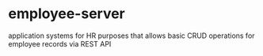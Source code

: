 # employee-server
application systems for HR purposes that allows basic CRUD operations for employee records via REST API
